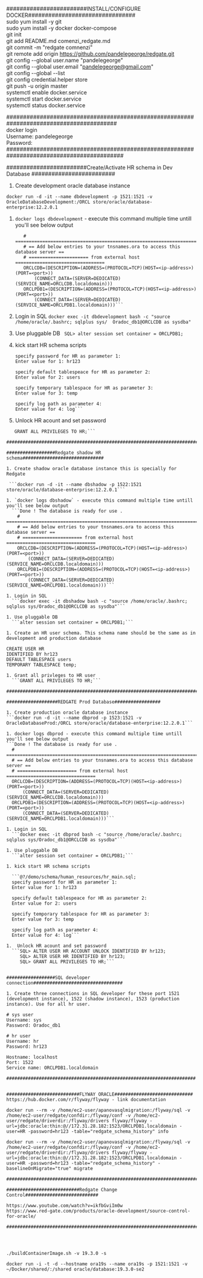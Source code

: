 ########################INSTALL/CONFIGURE DOCKER################################  
sudo yum install -y git  
sudo yum install -y docker docker-compose  
git init  
git add README.md comenzi_redgate.md  
git commit -m "redgate comnenzi"  
git remote add origin https://github.com/pandelegeorge/redgate.git  
git config --global user.name "pandelegeorge"  
git config --global user.email "pandelegeorge@gmail.com"  
git config --global --list  
git config credential.helper store  
git push -u origin master  
systemctl enable docker.service  
systemctl start docker.service  
systemctl status docker.service  


#########################################################################################  
docker login  
      Username: pandelegeorge  
      Password: <keepass>  
###########################################################################################

      
      
########################Create/Activate HR schema in Dev Database #########################

1. Create development oracle database instance

  ```docker run -d -it --name dbdevelopment -p 1521:1521 -v OracleDatabaseDevelopment:/ORCL store/oracle/database-enterprise:12.2.0.1```

1. `docker logs dbdevelopment` - execute this command multiple time untill you'll see below output
   ```Done ! The database is ready for use .
      # ===========================================================================  
      # == Add below entries to your tnsnames.ora to access this database server ==  
      # ====================== from external host =================================  
      ORCLCDB=(DESCRIPTION=(ADDRESS=(PROTOCOL=TCP)(HOST=<ip-address>)(PORT=<port>))
          (CONNECT_DATA=(SERVER=DEDICATED)(SERVICE_NAME=ORCLCDB.localdomain)))     
      ORCLPDB1=(DESCRIPTION=(ADDRESS=(PROTOCOL=TCP)(HOST=<ip-address>)(PORT=<port>))
          (CONNECT_DATA=(SERVER=DEDICATED)(SERVICE_NAME=ORCLPDB1.localdomain)))```   

1. Login in SQL
   ```docker exec -it dbdevelopment bash -c "source /home/oracle/.bashrc; sqlplus sys/  Oradoc_db1@ORCLCDB as sysdba"```

1. Use pluggable DB
  ``` SQL> alter session set container = ORCLPDB1;```

1. kick start HR schema scripts
    ```SQL> @?/demo/schema/human_resources/hr_main.sql;
    specify password for HR as parameter 1:
    Enter value for 1: hr123

    specify default tablespeace for HR as parameter 2:
    Enter value for 2: users

    specify temporary tablespace for HR as parameter 3:
    Enter value for 3: temp

    specify log path as parameter 4:
    Enter value for 4: log```

1. Unlock HR acount and set password
  ```ALTER USER HR ACCOUNT UNLOCK IDENTIFIED BY hr123;
     GRANT ALL PRIVILEGES TO HR;```

#######################################################################

##################Redgate shadow HR schema##############################

1. Create shadow oracle database instance this is specially for Redgate

   ```docker run -d -it --name dbshadow -p 1522:1521 store/oracle/database-enterprise:12.2.0.1```

1. `docker logs dbshadow` - execute this command multiple time untill you'll see below output
    ```Done ! The database is ready for use .
      # ===========================================================================  
      # == Add below entries to your tnsnames.ora to access this database server ==  
      # ====================== from external host =================================  
      ORCLCDB=(DESCRIPTION=(ADDRESS=(PROTOCOL=TCP)(HOST=<ip-address>)(PORT=<port>))
          (CONNECT_DATA=(SERVER=DEDICATED)(SERVICE_NAME=ORCLCDB.localdomain)))     
      ORCLPDB1=(DESCRIPTION=(ADDRESS=(PROTOCOL=TCP)(HOST=<ip-address>)(PORT=<port>))
          (CONNECT_DATA=(SERVER=DEDICATED)(SERVICE_NAME=ORCLPDB1.localdomain)))``` 
   
1. Login in SQL 
    ```docker exec -it dbshadow bash -c "source /home/oracle/.bashrc; sqlplus sys/Oradoc_db1@ORCLCDB as sysdba"```

1. Use pluggable DB
    ```alter session set container = ORCLPDB1;```

1. Create an HR user schema. This schema name should be the same as in development and production database
  ```
    CREATE USER HR
    IDENTIFIED BY hr123
    DEFAULT TABLESPACE users
    TEMPORARY TABLESPACE temp;
  ```
1. Grant all privleges to HR user
    ```GRANT ALL PRIVILEGES TO HR;```

###########################################################################

###################REDGATE Prod Database#################

1. Create production oracle database instance
  ```docker run -d -it --name dbprod -p 1523:1521 -v OracleDatabaseProd:/ORCL store/oracle/database-enterprise:12.2.0.1```

1. docker logs dbprod - execute this command multiple time untill you'll see below output
  ```Done ! The database is ready for use .
    # ===========================================================================  
    # == Add below entries to your tnsnames.ora to access this database server ==  
    # ====================== from external host =================================  
    ORCLCDB=(DESCRIPTION=(ADDRESS=(PROTOCOL=TCP)(HOST=<ip-address>)(PORT=<port>))
        (CONNECT_DATA=(SERVER=DEDICATED)(SERVICE_NAME=ORCLCDB.localdomain)))     
    ORCLPDB1=(DESCRIPTION=(ADDRESS=(PROTOCOL=TCP)(HOST=<ip-address>)(PORT=<port>))
        (CONNECT_DATA=(SERVER=DEDICATED)(SERVICE_NAME=ORCLPDB1.localdomain)))```

1. Login in SQL 
    ```docker exec -it dbprod bash -c "source /home/oracle/.bashrc; sqlplus sys/Oradoc_db1@ORCLCDB as sysdba"```

1. Use pluggable DB
    ```alter session set container = ORCLPDB1;```

1. kick start HR schema scripts

    ```@?/demo/schema/human_resources/hr_main.sql;
    specify password for HR as parameter 1:
    Enter value for 1: hr123

    specify default tablespeace for HR as parameter 2:
    Enter value for 2: users

    specify temporary tablespace for HR as parameter 3:
    Enter value for 3: temp

    specify log path as parameter 4:
    Enter value for 4: log```

1.  Unlock HR acount and set password 
    ```SQL> ALTER USER HR ACCOUNT UNLOCK IDENTIFIED BY hr123;
       SQL> ALTER USER HR IDENTIFIED BY hr123;
       SQL> GRANT ALL PRIVILEGES TO HR;```


##################SQL developer connection#################################

1. Create three connections in SQL developer for these port 1521 (development instance), 1522 (shadow instance), 1523 (production instance). Use for all hr user.

# sys user
Username: sys
Password: Oradoc_db1 

# hr user
Username: hr
Password: hr123

Hostname: localhost
Port: 1522
Service name: ORCLPDB1.localdomain

######################################################################


###########################FLYWAY ORACLE#############################
https://hub.docker.com/r/flyway/flyway - link documentation

docker run --rm -v /home/ec2-user/apanovasqlmigration:/flyway/sql -v /home/ec2-user/redgate/confdir:/flyway/conf -v /home/ec2-user/redgate/driverdir:/flyway/drivers flyway/flyway -url=jdbc:oracle:thin:@//172.31.28.182:1523/ORCLPDB1.localdomain -user=HR -password=hr123 -table="redgate_schema_history" info

docker run --rm -v /home/ec2-user/apanovasqlmigration:/flyway/sql -v /home/ec2-user/redgate/confdir:/flyway/conf -v /home/ec2-user/redgate/driverdir:/flyway/drivers flyway/flyway -url=jdbc:oracle:thin:@//172.31.28.182:1523/ORCLPDB1.localdomain -user=HR -password=hr123 -table="redgate_schema_history" -baselineOnMigrate="true" migrate

#######################################################################

###########################Redgate Change Control###########################

https://www.youtube.com/watch?v=ikfbGviIm0w
https://www.red-gate.com/products/oracle-development/source-control-for-oracle/

############################################################################




./buildContainerImage.sh -v 19.3.0 -s

docker run -i -t -d --hostname ora19s --name ora19s -p 1521:1521 -v ~/Docker/shared/:/shared oracle/database:19.3.0-se2
